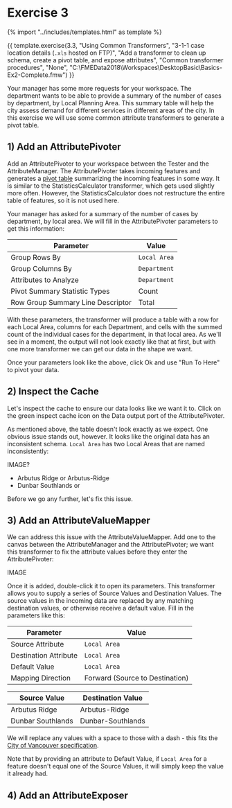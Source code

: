 # Exercise 3

<!-- With common transformers: Attributes, Calculations, Filtering, Joining, Spatial -->

{% import "../includes/templates.html" as template %}

{{ template.exercise(3.3,
               "Using Common Transformers",
               "3-1-1 case location details (`.xls` hosted on FTP)",
               "Add a transformer to clean up schema, create a pivot table, and expose attributes",
               "Common transformer procedures",
               "None",
               "C:\FMEData2018\Workspaces\DesktopBasic\Basics-Ex2-Complete.fmw")
}}

Your manager has some more requests for your workspace. The department wants to be able to provide a summary of the number of cases by department, by Local Planning Area. This summary table will help the city assess demand for different services in different areas of the city. In this exercise we will use some common attribute transformers to generate a pivot table.

## 1) Add an AttributePivoter

Add an AttributePivoter to your workspace between the Tester and the AttributeManager. The AttributePivoter takes incoming features and generates a [pivot table](https://en.wikipedia.org/wiki/Pivot_table) summarizing the incoming features in some way. It is similar to the StatisticsCalculator transformer, which gets used slightly more often. However, the StatisticsCalculator does not restructure the entire table of features, so it is not used here.

Your manager has asked for a summary of the number of cases by department, by local area. We will fill in the AttributePivoter parameters to get this information:

|Parameter|Value|
|-|-|
|Group Rows By|`Local Area`|
|Group Columns By|`Department`|
|Attributes to Analyze|`Department`|
|Pivot Summary Statistic Types|Count|
|Row Group Summary Line Descriptor|Total|

With these parameters, the transformer will produce a table with a row for each Local Area, columns for each Department, and cells with the summed count of the individual cases for the department, in that local area. As we'll see in a moment, the output will not look exactly like that at first, but with one more transformer we can get our data in the shape we want.

Once your parameters look like the above, click Ok and use "Run To Here" to pivot your data.

## 2) Inspect the Cache

Let's inspect the cache to ensure our data looks like we want it to. Click on the green inspect cache icon on the Data output port of the AttributePivoter.

As mentioned above, the table doesn't look exactly as we expect. One obvious issue stands out, however. It looks like the original data has an inconsistent schema. `Local Area` has two Local Areas that are named inconsistently:

IMAGE?

- Arbutus Ridge or Arbutus-Ridge
- Dunbar Southlands or

Before we go any further, let's fix this issue.

## 3) Add an AttributeValueMapper

We can address this issue with the AttributeValueMapper. Add one to the canvas between the AttributeManager and the AttributePivoter; we want this transformer to fix the attribute values before they enter the AttributePivoter:

IMAGE

Once it is added, double-click it to open its parameters. This transformer allows you to supply a series of Source Values and Destination Values. The source values in the incoming data are replaced by any matching destination values, or otherwise receive a default value. Fill in the parameters like this:

|Parameter|Value|
|-|-|
|Source Attribute|`Local Area`|
|Destination Attribute|`Local Area`|
|Default Value|`Local Area`|
|Mapping Direction|Forward (Source to Destination)|

|Source Value|Destination Value|
|-|-|
|Arbutus Ridge|Arbutus-Ridge|
|Dunbar Southlands|Dunbar-Southlands|

We will replace any values with a space to those with a dash - this fits the [City of Vancouver specification](https://data.vancouver.ca/datacatalogue/localAreaBoundary.htm).

Note that by providing an attribute to Default Value, if `Local Area` for a feature doesn't equal one of the Source Values, it will simply keep the value it already had.

## 4) Add an AttributeExposer
